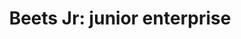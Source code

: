 ---
title: 'Beets Jr: junior enterprise'

# Organization information:
org_name: beetsjr

# Activity-related information:
date_start: '2020-07-01'
date_end: '2021-12-31'
grant_number: 
my_role: 
description: #|-
    Leader

# Activity-outcomes-related information:
certificate_url: https://drive.google.com/file/d/1FaXzESmV0HgKTMJF3vVwYJIjpBz2oSzN/view?usp=sharing
project_url: 

# Activity category:
tags:
- extracurricular_enterpreunership
---